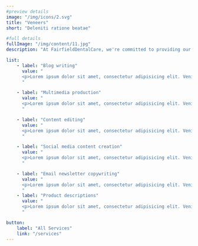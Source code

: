 ```yaml
---
#preview details
image: "/img/icons/2.svg"
title: "Veneers"
short: "Deleniti ratione beatae"

#full details
fullImage: "/img/content/11.jpg"
description: "At FairfieldDentalCare, we're committed to providing our clients with the highest level of service and support. Contact us today to learn more about how we can help you achieve your content and social media goals."

list: 
    - label: "Blog writing"
      value: "
      <p>Lorem ipsum dolor sit amet, consectetur adipisicing elit. Veniam, at facilis totam in adipisci et perspiciatis est itaque libero velit eaque officia, aperiam ad ratione omnis eos ipsum, dolores quae! Nostrum quidem corporis esse doloribus inventore, odio magnam soluta fugit!</p>
      "

    - label: "Multimedia production"
      value: "
      <p>Lorem ipsum dolor sit amet, consectetur adipisicing elit. Veniam, at facilis totam in adipisci et perspiciatis est itaque libero velit eaque officia, aperiam ad ratione omnis eos ipsum, dolores quae! Nostrum quidem corporis esse doloribus inventore, odio magnam soluta fugit!</p>
      "

    - label: "Content editing"
      value: "
      <p>Lorem ipsum dolor sit amet, consectetur adipisicing elit. Veniam, at facilis totam in adipisci et perspiciatis est itaque libero velit eaque officia, aperiam ad ratione omnis eos ipsum, dolores quae! Nostrum quidem corporis esse doloribus inventore, odio magnam soluta fugit!</p>
      "

    - label: "Social media content creation"
      value: "
      <p>Lorem ipsum dolor sit amet, consectetur adipisicing elit. Veniam, at facilis totam in adipisci et perspiciatis est itaque libero velit eaque officia, aperiam ad ratione omnis eos ipsum, dolores quae! Nostrum quidem corporis esse doloribus inventore, odio magnam soluta fugit!</p>
      "

    - label: "Email newsletter copywriting"
      value: "
      <p>Lorem ipsum dolor sit amet, consectetur adipisicing elit. Veniam, at facilis totam in adipisci et perspiciatis est itaque libero velit eaque officia, aperiam ad ratione omnis eos ipsum, dolores quae! Nostrum quidem corporis esse doloribus inventore, odio magnam soluta fugit!</p>
      "
    - label: "Product descriptions"
      value: "
      <p>Lorem ipsum dolor sit amet, consectetur adipisicing elit. Veniam, at facilis totam in adipisci et perspiciatis est itaque libero velit eaque officia, aperiam ad ratione omnis eos ipsum, dolores quae! Nostrum quidem corporis esse doloribus inventore, odio magnam soluta fugit!</p>
      "

button:
    label: "All Services"
    link: "/services" 
---
```


